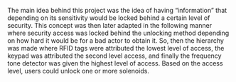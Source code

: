 The main idea behind this project was the idea of having “information” that depending on its sensitivity would be locked behind a certain level of security. This concept was then later adapted in the following manner where security access was locked behind the unlocking method depending on how hard it would be for a bad actor to obtain it. So, then the hierarchy was made where RFID tags were attributed the lowest level of access, the keypad was attributed the second level access, and finally the frequency tone detector was given the highest level of access. Based on the access level, users could unlock one or more solenoids.
